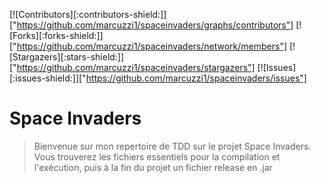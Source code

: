 [![Contributors][:contributors-shield:]]["https://github.com/marcuzzi1/spaceinvaders/graphs/contributors"]
[![Forks][:forks-shield:]]["https://github.com/marcuzzi1/spaceinvaders/network/members"]
[![Stargazers][:stars-shield:]]["https://github.com/marcuzzi1/spaceinvaders/stargazers"]
[![Issues][:issues-shield:]]["https://github.com/marcuzzi1/spaceinvaders/issues"]

<h1>Space Invaders</h1>

>Bienvenue sur mon repertoire de TDD sur le projet Space Invaders. Vous trouverez les fichiers essentiels pour la compilation et l'exécution, puis à la fin du projet un fichier release en .jar

